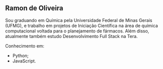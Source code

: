 ## Ramon de Oliveira

Sou graduando em Química pela Universidade Federal de Minas Gerais (UFMG), e trabalho em projetos de Iniciação Científica na área de química computacional voltada para o planejamento de fármacos. Além disso, atualmente também estudo Desenvolvimento Full Stack na Tera.

Conhecimento em:

- Python;
- JavaScript.
